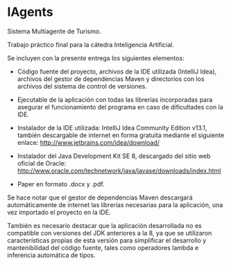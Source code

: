 IAgents
=======

Sistema Multiagente de Turismo.

Trabajo práctico final para la cátedra Inteligencia Artificial.

Se incluyen con la presente entrega los siguientes elementos:

 - Código fuente del proyecto, archivos de la IDE utilizada (IntelliJ Idea), 
archivos del gestor de dependencias Maven y directorios con los archivos del
sistema de control de versiones.

 - Ejecutable de la aplicación con todas las librerías incorporadas para 
 asegurar el funcionamiento del programa en caso de dificultades con la IDE.

 - Instalador de la IDE utilizada: IntelliJ Idea Community Edition v13.1,
 también descargable de internet en forma gratuita mediante el siguiente
 enlace: http://www.jetbrains.com/idea/download/

 - Instalador del Java Development Kit SE 8, descargado del sitio web
 oficial de Oracle: 
 http://www.oracle.com/technetwork/java/javase/downloads/index.html

 - Paper en formato .docx y .pdf.

 Se hace notar que el gestor de dependencias Maven descargará automáticamente 
 de internet las librerías necesarias para la aplicación, una vez importado el
 proyecto en la IDE.

 También es necesario destacar que la aplicación desarrollada no es compatible
 con versiones del JDK anteriores a la 8, ya que se utilizaron características
 propias de esta versión para simplificar el desarrollo y mantenibilidad del
 código fuente, tales como operadores lambda e inferencia automática de tipos.